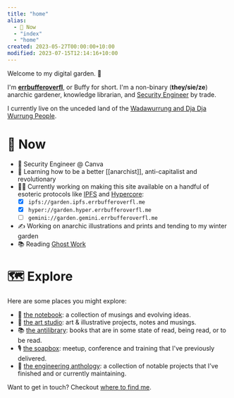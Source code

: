 ```yaml
---
title: "home"
alias:
  - 🌈 Now
  - "index"
  - "home"
created: 2023-05-27T00:00:00+10:00
modified: 2023-07-15T12:14:16+10:00
---
```


Welcome to my digital garden. 🌱

I'm **[errbufferoverfl](notes/errbufferoverfl.md)**, or Buffy for short. I'm a non-binary (**they/sie/ze**) anarchic gardener, knowledge librarian, and [Security Engineer](notes/security-engineer.md) by trade.

I currently live on the unceded land of the [Wadawurrung and Dja Dja Wurrung People](notes/wadawurrung-and-dja-dja-wurrung-people.md).

# 🌈 Now

- 📐 Security Engineer @ Canva
- 🧠 Learning how to be a better [[anarchist]], anti-capitalist and revolutionary
- 👨‍💻 Currently working on making this site available on a handful of esoteric protocols like [IPFS](notes/ipfs.md) and [Hypercore](notes/hypercore.md):
	- [x] `ipfs://garden.ipfs.errbufferoverfl.me`
	- [x] `hyper://garden.hyper.errbufferoverfl.me`
	- [ ] `gemini://garden.gemini.errbufferoverfl.me`
- ✍️ Working on anarchic illustrations and prints and tending to my winter garden
- 📚 Reading [Ghost Work](books/ghost-work.md)

# 🗺️ Explore

Here are some places you might explore:

- 📖 [the notebook](/notes): a collection of musings and evolving ideas.
- 🎨 [the art studio](/the-art-studio.md): art & illustrative projects, notes and musings.
- 📚 [the antilibrary](/the-antilibrary.md): books that are in some state of read, being read, or to be read.
- 🎙️ [the soapbox](/soapbox): meetup, conference and training that I've previously delivered.
- 🔧 [the engineering anthology](notes/projects.md): a collection of notable projects that I’ve finished and or currently maintaining.

Want to get in touch? Checkout [where to find me](https://links.errbufferoverfl.me).